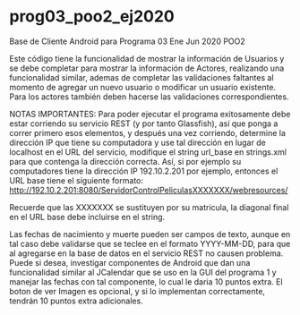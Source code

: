 # prog03_poo2_ej2020
Base de Cliente Android para Programa 03 Ene Jun 2020 POO2

Este código tiene la funcionalidad de mostrar la información de Usuarios y se debe completar para mostrar la información de Actores, realizando
una funcionalidad similar, ademas de completar las validaciones faltantes al momento de agregar un nuevo usuario o modificar un 
usuario existente. Para los actores también deben hacerse las validaciones correspondientes.

NOTAS IMPORTANTES:
Para poder ejecutar el programa exitosamente debe estar corriendo su servicio REST (y por tanto Glassfish), así que ponga a correr primero
esos elementos, y después una vez corriendo, determine la dirección IP que tiene su computadora y use tal dirección en lugar de localhost en
el URL del servicio, modifique el string url_base en strings.xml para que contenga la dirección correcta.
Así, si por ejemplo su computadores tiene la dirección IP 192.10.2.201 por ejemplo, entonces el URL base tiene el siguiente formato:
http://192.10.2.201:8080/ServidorControlPeliculasXXXXXXX/webresources/

Recuerde que las XXXXXXX se sustituyen por su matricula, la diagonal final en el URL base debe incluirse en el string.

Las fechas de nacimiento y muerte pueden ser campos de texto, aunque en tal caso debe validarse que se teclee en el formato YYYY-MM-DD, para
que al agregarse en la base de datos en el servicio REST no causen problema. Puede si desea, investigar componentes de Android que dan una 
funcionalidad similar al JCalendar que se uso en la GUI del programa 1 y manejar las fechas con tal componente, lo cual le daria 10 puntos
extra. 
El boton de ver Imagen es opcional, y si lo implementan correctamente, tendrán 10 puntos extra adicionales.

